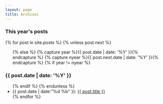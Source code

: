 ```yaml
---
layout: page
title: Archives
---
```


<section id="archive">
  <h3>This year's posts</h3>
  {% for post in site.posts %}
    {% unless post.next %}
      <ul class="this">
    {% else %}
      {% capture year %}{{ post.date | date: '%Y' }}{% endcapture %}
      {% capture nyear %}{{ post.next.date | date: '%Y' }}{% endcapture %}
      {% if year != nyear %}
        </ul>
        <h3>{{ post.date | date: '%Y' }}</h3>
        <ul class="past">
      {% endif %}
    {% endunless %}
      <li><time>{{ post.date | date:"%d %b" }}: </time><a class = "post-title" href="{{ site.baseurl }}{{ post.url }}">{{ post.title }}</a></li>
  {% endfor %}
  </ul>
</section>

